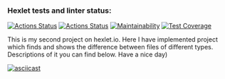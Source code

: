 ### Hexlet tests and linter status:
[![Actions Status](https://github.com/Svensson17/python-project-lvl2/workflows/hexlet-check/badge.svg)](https://github.com/Svensson17/python-project-lvl2/actions)
[![Actions Status](https://github.com/Svensson17/python-project-lvl2/workflows/CI/badge.svg)](https://github.com/Svensson17/python-project-lvl2/actions)
[![Maintainability](https://api.codeclimate.com/v1/badges/a666788d7de42b480694/maintainability)](https://codeclimate.com/github/Svensson17/python-project-lvl2/maintainability)
[![Test Coverage](https://api.codeclimate.com/v1/badges/a666788d7de42b480694/test_coverage)](https://codeclimate.com/github/Svensson17/python-project-lvl2/test_coverage)

This is my second project on hexlet.io. Here I have implemented project which finds and shows the difference between files of different types. Descriptions of it you can find below. Have a nice day)


[![asciicast](https://asciinema.org/a/rXHrYZtmfvkJKt0AEuiuwrilm.svg)](https://asciinema.org/a/rXHrYZtmfvkJKt0AEuiuwrilm)